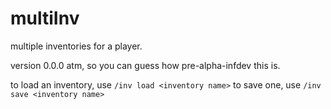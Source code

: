 # multiInv
multiple inventories for a player.

version 0.0.0 atm, so you can guess how pre-alpha-infdev this is.

to load an inventory, use ```/inv load <inventory name>```
to save one, use ```/inv save <inventory name>```
